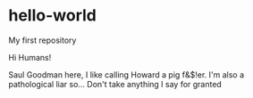 # hello-world
My first repository

Hi Humans!

Saul Goodman here, I like calling Howard a pig f&$!er.
I'm also a pathological liar so...
Don't take anything I say for granted
